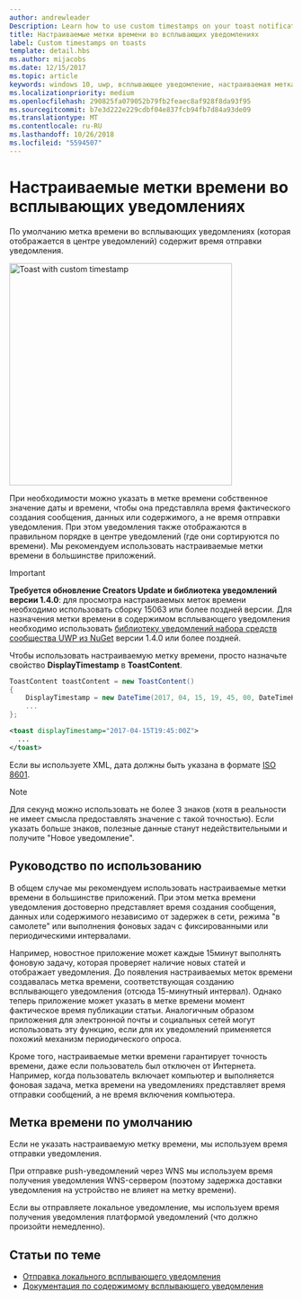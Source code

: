 ```yaml
---
author: andrewleader
Description: Learn how to use custom timestamps on your toast notifications.
title: Настраиваемые метки времени во всплывающих уведомлениях
label: Custom timestamps on toasts
template: detail.hbs
ms.author: mijacobs
ms.date: 12/15/2017
ms.topic: article
keywords: windows 10, uwp, всплывающее уведомление, настраиваемая метка времени, метка времени, уведомление, центр уведомлений
ms.localizationpriority: medium
ms.openlocfilehash: 290825fa079052b79fb2feaec8af928f8da93f95
ms.sourcegitcommit: b7e3d222e229cdbf04e837fcb94fb7d84a93de09
ms.translationtype: MT
ms.contentlocale: ru-RU
ms.lasthandoff: 10/26/2018
ms.locfileid: "5594507"
---
```

# <a name="custom-timestamps-on-toasts"></a>Настраиваемые метки времени во всплывающих уведомлениях

По умолчанию метка времени во всплывающих уведомлениях (которая отображается в центре уведомлений) содержит время отправки уведомления.

<img alt="Toast with custom timestamp" src="images/toast-customtimestamp.jpg" width="396"/>

При необходимости можно указать в метке времени собственное значение даты и времени, чтобы она представляла время фактического создания сообщения, данных или содержимого, а не время отправки уведомления. При этом уведомления также отображаются в правильном порядке в центре уведомлений (где они сортируются по времени). Мы рекомендуем использовать настраиваемые метки времени в большинстве приложений.

> [!IMPORTANT]
> **Требуется обновление Creators Update и библиотека уведомлений версии 1.4.0**: для просмотра настраиваемых меток времени необходимо использовать сборку 15063 или более поздней версии. Для назначения метки времени в содержимом всплывающего уведомления необходимо использовать [библиотеку уведомлений набора средств сообщества UWP из NuGet](https://www.nuget.org/packages/Microsoft.Toolkit.Uwp.Notifications/) версии 1.4.0 или более поздней.

Чтобы использовать настраиваемую метку времени, просто назначьте свойство **DisplayTimestamp** в **ToastContent**.

```csharp
ToastContent toastContent = new ToastContent()
{
    DisplayTimestamp = new DateTime(2017, 04, 15, 19, 45, 00, DateTimeKind.Utc),
    ...
};
```

```xml
<toast displayTimestamp="2017-04-15T19:45:00Z">
  ...
</toast>
```

Если вы используете XML, дата должны быть указана в формате [ISO 8601](https://en.wikipedia.org/wiki/ISO_8601).

> [!NOTE]
> Для секунд можно использовать не более 3 знаков (хотя в реальности не имеет смысла предоставлять значение с такой точностью). Если указать больше знаков, полезные данные станут недействительными и получите "Новое уведомление".


## <a name="usage-guidance"></a>Руководство по использованию

В общем случае мы рекомендуем использовать настраиваемые метки времени в большинстве приложений. При этом метка времени уведомления достоверно представляет время создания сообщения, данных или содержимого независимо от задержек в сети, режима "в самолете" или выполнения фоновых задач с фиксированными или периодическими интервалами.

Например, новостное приложение может каждые 15минут выполнять фоновую задачу, которая проверяет наличие новых статей и отображает уведомления. До появления настраиваемых меток времени создавалась метка времени, соответствующая созданию всплывающего уведомления (отсюда 15-минутный интервал). Однако теперь приложение может указать в метке времени момент фактическое время публикации статьи. Аналогичным образом приложения для электронной почты и социальных сетей могут использовать эту функцию, если для их уведомлений применяется похожий механизм периодического опроса.

Кроме того, настраиваемые метки времени гарантирует точность времени, даже если пользователь был отключен от Интернета. Например, когда пользователь включает компьютер и выполняется фоновая задача, метка времени на уведомлениях представляет время отправки сообщений, а не время включения компьютера.


## <a name="default-timestamp"></a>Метка времени по умолчанию

Если не указать настраиваемую метку времени, мы используем время отправки уведомления.

При отправке push-уведомлений через WNS мы используем время получения уведомления WNS-сервером (поэтому задержка доставки уведомления на устройство не влияет на метку времени).

Если вы отправляете локальное уведомление, мы используем время получения уведомления платформой уведомлений (что должно произойти немедленно).


## <a name="related-topics"></a>Статьи по теме

- [Отправка локального всплывающего уведомления](send-local-toast.md)
- [Документация по содержимому всплывающего уведомления](adaptive-interactive-toasts.md)